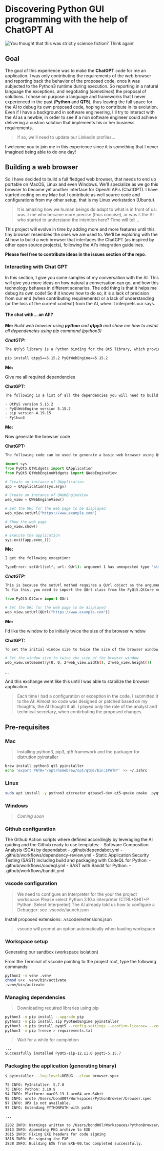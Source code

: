 # Discovering Python GUI programming with the help of ChatGPT AI

![You thought that this was strictly science fiction? Think again!](img/Skynet.jpeg)

## Goal

The goal of this experience was to make the **ChatGPT** code for me an application.
I was only contributing the requirements of the web browser and reporting back the behavior of the proposed code, once it was subjected to the Python3 runtime during execution.
So reporting in a natural language the exceptions, and negotiating (*sometimes*) the proposal of solutions.
I chose on purpose a language and frameworks that I never experienced in the past (**Python** and **QT5**), thus leaving the full space for the AI to debug its own proposed code, hoping to contribute in its evolution.
Even if I have a background in software engineering, I'll try to interact with the AI as a newbie, in order to see if a non software engineer could achieve delivering a custom solution that implements his or her business requirements.

> If so, we'll need to update our Linkedin profiles...

I welcome you to join  me in this experience since it is something that I never imagined being able to do one day!

## Building a web browser

So I have decided to build a full fledged web browser, that needs to end up portable on MacOS, Linux and even Windows.
We'll specialize as we go this browser to become yet another interface for OpenAI APis (ChatGPT).
I have started coding on my Mac but I contribute as well source code and configurations from my other setup, that is my Linux workstation (Ubuntu).

> It is amazing how we human beings do adapt to what is in front of us: was it me who became more precise (thus concise), or was it the AI who started to understand the intention here?
> Time will tell...

This project will evolve in time by adding more and more features until this tiny browser resembles the ones we are used to.
We'll be exploring with the AI how to build a web browser that interfaces the ChatGPT (as inspired by other open source projects), following the AI's integration guidelines.

**Please feel free to contribute ideas in the issues section of the repo**.

### Interacting with Chat GPT

In this section, I give you some samples of my conversation with the AI.
This will give you more ideas on how natural a conversation can go, and how this technology behaves in different scenarios.
The odd thing is that it helps me debug its own code!
So if it knows how to do so, it is a lack of precision from our end (when contributing requirements) or a lack of understanding (or the loss of the current context) from the AI, when it interprets our says.

#### The chat with... an AI!?

**Me:**
*Build web browser using **python** and **qtpy5** and show me how to install all dependencies using pip command (python3)*

***ChatGTP:***

``` bash
The QtPy5 library is a Python binding for the Qt5 library, which provides comprehensive GUI and application development support. To install all the dependencies for web browser development using QtPy5 and Python3, you can use the following pip command:

pip install qtpy5==5.15.2 PyQtWebEngine==5.15.2
```

**Me:**

Give me all required dependencies

**ChatGPT:**

``` bash
The following is a list of all the dependencies you will need to build a web browser using QtPy5 and Python3:

- QtPy5 version 5.15.2
- PyQtWebEngine version 5.15.2
- sip version 4.19.15
- Python3
```

**Me:**

Now generate the browser code

**ChatGPT:**

``` bash
The following code can be used to generate a basic web browser using QtPy5 and Python3:
```

``` python
import sys
from PyQt5.QtWidgets import QApplication
from PyQt5.QtWebEngineWidgets import QWebEngineView

# Create an instance of QApplication
app = QApplication(sys.argv)

# Create an instance of QWebEngineView
web_view = QWebEngineView()

# Set the URL for the web page to be displayed
web_view.setUrl("https://www.example.com")

# Show the web page
web_view.show()

# Execute the application
sys.exit(app.exec_())
```

**Me:**

``` bash
I get the following exception:

TypeError: setUrl(self, url: QUrl): argument 1 has unexpected type 'str'
```

***ChatGTP:***

``` bash
This is because the setUrl method requires a QUrl object as the argument, rather than a string.
To fix this, you need to import the QUrl class from the PyQt5.QtCore module and then create a QUrl object from the string before passing it to the setUrl method. For example:
```

``` python
from PyQt5.QtCore import QUrl

# Set the URL for the web page to be displayed
web_view.setUrl(QUrl("https://www.example.com"))
```

**Me:**

I'd like the window to be initially twice the size of the browser window

**ChatGPT:**

```bash
To set the initial window size to twice the size of the browser window, you can use the setGeometry method of the QWebEngineView object. For example:

# Set the window size to twice the size of the browser window
web_view.setGeometry(0, 0, 2*web_view.width(), 2*web_view.height())
```

...

And this exchange went like this until I was able to stabilize the browser application.

> Each time I had a configuration or exception in the code, I submitted it to the AI:
> Almost no code was designed or patched based on my thoughts, the AI thought it all.
I played only the role of the analyst and technical secretary, when contirbuting the proposed changes.

## Pre-requisites

### Mac

> Installing python3, pip3, qt5 framework and the packager for distrution pyinstaller

``` bash
brew install python3 qt5 pyinstaller
echo 'export PATH="/opt/homebrew/opt/qt@5/bin:$PATH"' >> ~/.zshrc
```

### Linux

``` bash
sudo apt install -y python3 qtcreator qtbase5-dev qt5-qmake cmake  pyqt5-dev-tools qttools5-dev-tools
```

### Windows

> *Coming soon*

### Github configuration

The Github Action scripts where defined accordingly by leveraging the AI guiding and the Github ready to use templates:
    - Software Composition Analysis (SCA) by dependabot
      - .github/dependabot.yml
      - .github/workflows/dependency-review.yml
    - Static Application Security Testing (SAST) including build and packaging with CodeQL for Python:
      - .github/workflows/codeql.yml
    - SAST with Bandit for Python:
      - .github/workflows/bandit.yml

### vscode configuration

> We need to configure an Interpreter for the your the project workspace
Please select Python 3.10.x interpreter (CTRL+SHIT+P Python: Select Interpreter)
> The AI already told us how to configure a Debugger: see .vscode/launch.json

Install proposed extensions: .vscode/extensions.json
> vscode will prompt an option automatically when loading workspace

### Workspace setup

Generating our sandbox (workspace isolation)

From the Terminal of vscode pointing to the project root, type the following commands:

```bash
python3 -m venv .venv
chmod u+x .venv/bin/activate
.venv/bin/activate
```

### Managing dependencies

> Downloading required libraries using pip

```bash
python3 -m pip install --upgrade pip
python3 -m pip install sip PyQtWebEngine pyinstaller
python3 -m pip install pyqt5 --config-settings --confirm-license= --verbose
python3 -m pip freeze > requirements.txt
```

> Wait for a while for completion

```bash
...
Successfully installed PyQt5-sip-12.11.0 pyqt5-5.15.7
```

### Packaging the application (generating binary)

```bash
$ pyinstaller --log-level=DEBUG --clean browser.spec

75 INFO: PyInstaller: 5.7.0
75 INFO: Python: 3.10.9
94 INFO: Platform: macOS-13.1-arm64-arm-64bit
95 INFO: wrote /Users/bond007/Workspaces/PythonBrowser/browser.spec
97 INFO: UPX is not available.
97 INFO: Extending PYTHONPATH with paths

...

2202 INFO: Warnings written to /Users/bond007/Workspaces/PythonBrowser/build/browser/
3813 INFO: Appending PKG archive to EXE
3815 INFO: Fixing EXE headers for code signing
3818 INFO: Re-signing the EXE
3838 INFO: Building EXE from EXE-00.toc completed successfully.
```
